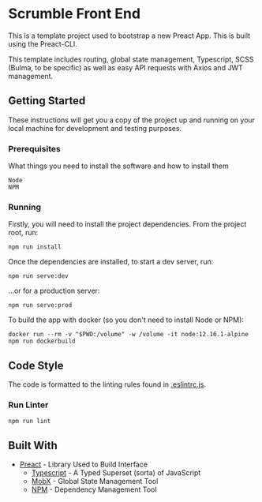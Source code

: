 # Scrumble Front End

This is a template project used to bootstrap a new Preact App. This is built using the Preact-CLI.

This template includes routing, global state management, Typescript, SCSS (Bulma, to be specific) as well as easy API requests with Axios and JWT management.

## Getting Started

These instructions will get you a copy of the project up and running on your local machine for development and testing purposes.

### Prerequisites

What things you need to install the software and how to install them

```
Node
NPM
```

### Running

Firstly, you will need to install the project dependencies. From the project root, run:

```
npm run install
```

Once the dependencies are installed, to start a dev server, run:

```
npm run serve:dev
```

...or for a production server:

```
npm run serve:prod
```

To build the app with docker (so you don't need to install Node or NPM):

```
docker run --rm -v "$PWD:/volume" -w /volume -it node:12.16.1-alpine npm run dockerbuild
```

## Code Style

The code is formatted to the linting rules found in [.eslintrc.js](.eslintrc.js).

### Run Linter

```
npm run lint
```

## Built With

-   [Preact](https://preactjs.com/) - Library Used to Build Interface
    -   [Typescript](https://www.typescriptlang.org/) - A Typed Superset (sorta) of JavaScript
    -   [MobX](https://mobx.js.org/README.html) - Global State Management Tool
    -   [NPM](https://www.npmjs.com/) - Dependency Management Tool
